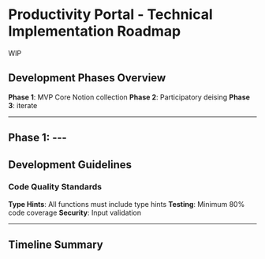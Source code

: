 # Productivity Portal - Technical Implementation Roadmap

WIP

## Development Phases Overview

**Phase 1**: MVP Core Notion collection
**Phase 2**: Participatory deising
**Phase 3**: iterate

---

## Phase 1: ---

## Development Guidelines

### Code Quality Standards
**Type Hints**: All functions must include type hints
**Testing**: Minimum 80% code coverage
**Security**: Input validation


---

## Timeline Summary

